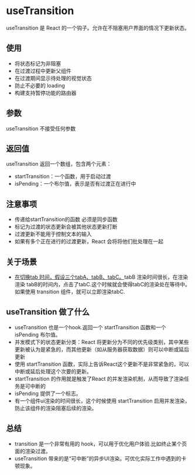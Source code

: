 # useTransition

useTransition 是 React 的一个钩子。允许在不阻塞用户界面的情况下更新状态。

## 使用
- 将状态标记为非阻塞
- 在过渡过程中更新父组件
- 在过渡期间显示待处理的视觉状态
- 防止不必要的 loading
- 构建支持暂停功能的路由器
## 参数
useTransition 不接受任何参数
## 返回值
useTransition 返回一个数组，包含两个元素：
- startTransition：一个函数，用于启动过渡
- isPending：一个布尔值，表示是否有过渡正在进行中

## 注意事项
- 传递给startTransition的函数 必须是同步函数
- 标记为过渡的状态更新会被其他状态更新打断
- 过渡更新不能用于控制文本的输入
- 如果有多个正在进行的过渡更新，React 会将将他们批处理在一起

## 关于场景
- [在切换tab 时间，假设三个tabA、tabB、tabC。](https://codesandbox.io/s/tkyfgs?file=/src/App.js&utm_medium=sandpack)tabB 渲染时间很长，在渲染渲染 tabB的时间内，点击了tabC.这个时候就会使得tabC的渲染处在等待中。如果使用 transition 组件，就可以立即渲染tabC.

## useTransition 做了什么
- useTransition 也是一个hook.返回一个 startTransition 函数和一个 isPending 布尔值。
- 并发模式下的状态更新分类：React 将更新分为不同的优先级类别，其中某些更新被认为是紧急的，而其他更新（如从服务器获取数据）则可以中断或延后更新
- 使用 startTransition 函数，实际上告诉React这个更新不是非常紧急的，可以中断或延后处理这个次要的更新。
- startTransition 的作用就是触发了React 的并发渲染机制，从而导致了渲染任务是可中断的
- isPending 提供了一个标志。
- 有一个组件ui渲染的时间很长，这个时候使用 startTransition 启用并发渲染，防止该组件的渲染阻塞后续的渲染。


## 总结
- transition 是一个非常有用的 hook，可以用于优化用户体验.比如终止某个页面的渲染过渡。
- useTransition 带来的是“可中断”的异步UI渲染。可优化实际工作中遇到的卡顿现象。
